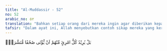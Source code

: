 ```yaml
---
title: "Al-Muddassir - 52"
no: 52
arabic_no: ٥٢
translation: "Bahkan setiap orang dari mereka ingin agar diberikan kepadanya lembaran-lembaran (kitab) yang terbuka. "
tafsir: "Dalam ayat ini, Allah menyebutkan contoh sikap mereka yang keras kepala yang tidak dapat diterima akal sehat atau oleh hati yang berperasaan. Masing-masing mereka berkehendak supaya diberikan kepadanya lembaran-lembaran catatan yang terbuka (kitab). Setiap mereka menginginkan pula diturunkan wahyu seperti yang telah diterima Nabi Muhammad. Ditambah lagi kitab itu agak istimewa buat mereka, yakni dengan lembaran-lembaran terbuka yang turun dari langit.\n\nDiriwayatkan oleh ahli-ahli tafsir bahwa serombongan kaum Quraisy datang kepada Rasulullah dan mengatakan, \"Alangkah baiknya kalau setiap pemimpin kami mempunyai kitab dalam lembaran terbuka yang turun dari Allah. Dalam kitab itu dapat kami baca keterangan yang menyebutkan engkau, hai Muhammad, adalah rasul-Nya. Lembaran itu pula yang menyuruh kami mengimani engkau dan mengikuti agama engkau.\"\n\nDari Qatadah diterima keterangan bahwa maksud ayat di atas ialah mereka menghendaki bebas dari segala dosa-dosa tanpa bekerja dan berbuat kebaikan sedikit pun.\n\nDiriwayatkan pula bahwa Abu Jahal bersama rombongannya yang terdiri dari pemuka-pemuka Quraisy mengatakan kepada Nabi, \"Hai Muhammad, kami tidak akan beriman kepada engkau melainkan bila engkau beri masing-masing kami kitab itu alamatnya masing-masing yang berasal dari Tuhan dan terdapat pula di sana suruhan yang memerintahkan kami mengikuti agama engkau.\" Ungkapan demikian juga terdapat dalam salah satu ayat Al-Qur'an:\n\nDan kami tidak akan mempercayai kenaikanmu itu sebelum engkau turunkan kepada kami sebuah kitab untuk kami baca.\" Katakanlah (Muhammad), \"Mahasuci Tuhanku, bukankah aku ini hanya seorang manusia yang menjadi rasul?\" (al-Isra'/17: 93)"
---
```


بَلْ يُرِيْدُ كُلُّ امْرِئٍ مِّنْهُمْ اَنْ يُّؤْتٰى صُحُفًا مُّنَشَّرَةًۙ
